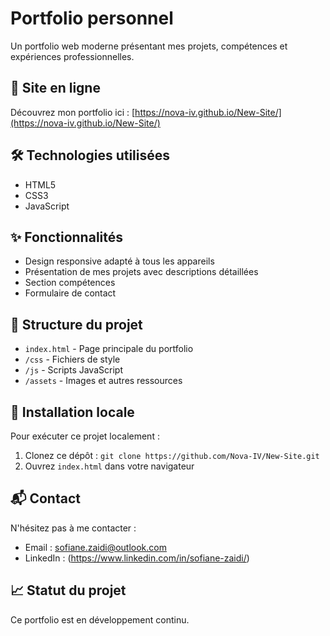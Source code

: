 # Portfolio personnel

Un portfolio web moderne présentant mes projets, compétences et expériences professionnelles.

## 🔗 Site en ligne

Découvrez mon portfolio ici : [https://nova-iv.github.io/New-Site/](https://nova-iv.github.io/New-Site/)

## 🛠️ Technologies utilisées

- HTML5
- CSS3
- JavaScript

## ✨ Fonctionnalités

- Design responsive adapté à tous les appareils
- Présentation de mes projets avec descriptions détaillées
- Section compétences
- Formulaire de contact

## 📁 Structure du projet

- `index.html` - Page principale du portfolio
- `/css` - Fichiers de style
- `/js` - Scripts JavaScript
- `/assets` - Images et autres ressources

## 🚀 Installation locale

Pour exécuter ce projet localement :

1. Clonez ce dépôt : `git clone https://github.com/Nova-IV/New-Site.git`
2. Ouvrez `index.html` dans votre navigateur

## 📬 Contact

N'hésitez pas à me contacter :
- Email : sofiane.zaidi@outlook.com
- LinkedIn : (https://www.linkedin.com/in/sofiane-zaidi/)

## 📈 Statut du projet

Ce portfolio est en développement continu.
